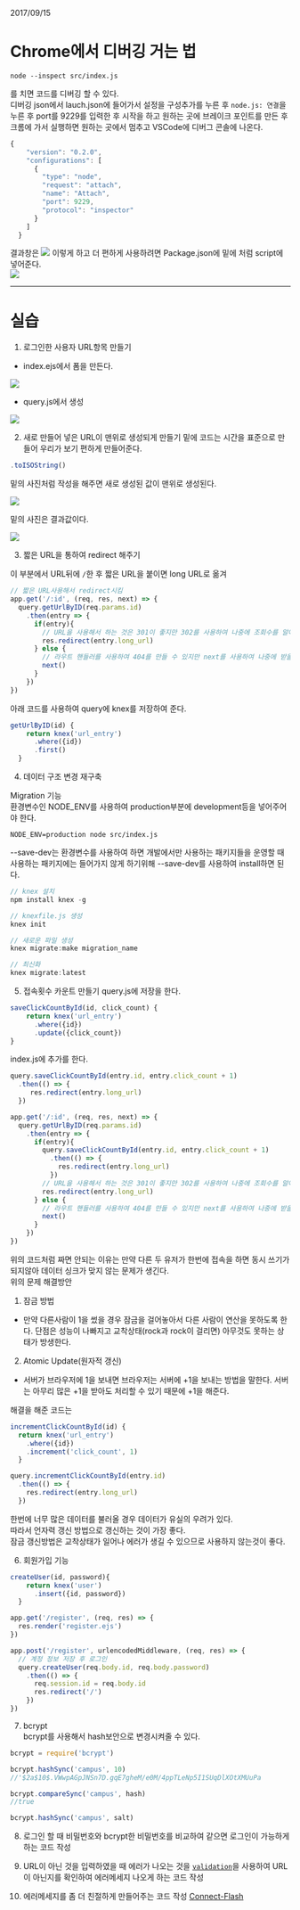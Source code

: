 2017/09/15

# Chrome에서 디버깅 거는 법
```node
node --inspect src/index.js
```
를 치면 코드를 디버깅 할 수 있다.  
디버깅 json에서 lauch.json에 들어가서 설정을 구성추가를 누른 후 `node.js: 연결`을 누른 후 port를 9229를 입력한 후 시작을 하고 원하는 곳에 브레이크 포인트를 만든 후 크롬에 가서 실행하면 원하는 곳에서 멈추고 VSCode에 디버그 콘솔에 나온다.  
```js
{
    "version": "0.2.0",
    "configurations": [
      {
        "type": "node",
        "request": "attach",
        "name": "Attach",
        "port": 9229,
        "protocol": "inspector"
      }
    ]
  }
```
결과창은
![](./img/debug.png)
이렇게 하고 더 편하게 사용하려면 Package.json에 밑에 처럼 script에 넣어준다.  
![](./img/pacjage.png)

- - -
# 실습
1. 로그인한 사용자 URL항목 만들기
- index.ejs에서 폼을 만든다.

![](./img/url.png)

- query.js에서 생성

![](./img/urlAdd.png)


2. 새로 만들어 넣은 URL이 맨위로 생성되게 만들기
밑에 코드는 시간을 표준으로 만들어 우리가 보기 편하게 만들어준다.  
```js
.toISOString()
```
밑의 사진처럼 작성을 해주면 새로 생성된 값이 맨위로 생성된다.  

![](./img/order.png)

밑의 사진은 결과값이다.  

![](./img/orderBy.png)

3. 짧은 URL을 통하여 redirect 해주기

이 부분에서 URL뒤에 `/`한 후 짧은 URL을 붙이면 long URL로 옮겨  
```js
// 짧은 URL사용해서 redirect시킴
app.get('/:id', (req, res, next) => {
  query.getUrlByID(req.params.id)
    .then(entry => {
      if(entry){
        // URL을 사용해서 하는 것은 301이 좋지만 302를 사용하여 나중에 조회수를 알아보기위해 302 사용
        res.redirect(entry.long_url)
      } else {
        // 라우트 핸들러를 사용하여 404를 만들 수 있지만 next를 사용하여 나중에 받을 수 있게 만들어놓음
        next()
      }
    })
})
```
아래 코드를 사용하여 query에 knex를 저장하여 준다.  
```js
getUrlByID(id) {
    return knex('url_entry')
      .where({id})
      .first()
  }
```

4. 데이터 구조 변경 재구축  

Migration 기능  
환경변수인 NODE_ENV를 사용하여 production부분에 development등을 넣어주어야 한다.  
```
NODE_ENV=production node src/index.js
```

--save-dev는 환경변수를 사용하여 하면 개발에서만 사용하는 패키지들을 운영할 때 사용하는 패키지에는 들어가지 않게 하기위해 --save-dev를 사용하여 install하면 된다.  

```js
// knex 설치
npm install knex -g

// knexfile.js 생성
knex init

// 새로운 파일 생성
knex migrate:make migration_name

// 최신화
knex migrate:latest
``` 

5. 접속횟수 카운트 만들기
query.js에 저장을 한다.
```js
saveClickCountById(id, click_count) {
    return knex('url_entry')
      .where({id})
      .update({click_count})
}
```
index.js에 추가를 한다.
```js
query.saveClickCountById(entry.id, entry.click_count + 1)
  .then(() => {
     res.redirect(entry.long_url)
  })
```
```js
app.get('/:id', (req, res, next) => {
  query.getUrlByID(req.params.id)
    .then(entry => {
      if(entry){
        query.saveClickCountById(entry.id, entry.click_count + 1)
          .then(() => {
            res.redirect(entry.long_url)
          })
        // URL을 사용해서 하는 것은 301이 좋지만 302를 사용하여 나중에 조회수를 알아보기위해 302 사용
        res.redirect(entry.long_url)
      } else {
        // 라우트 핸들러를 사용하여 404를 만들 수 있지만 next를 사용하여 나중에 받을 수 있게 만들어놓음
        next()
      }
    })
})
```
위의 코드처럼 짜면 안되는 이유는 만약 다른 두 유저가 한번에 접속을 하면 동시 쓰기가 되지않아 데이터 싱크가 맞지 않는 문제가 생긴다.  
위의 문제 해결방안
1. 잠금 방법
 - 만약 다른사람이 1을 썼을 경우 잠금을 걸어놓아서 다른 사람이 연산을 못하도록 한다. 단점은 성능이 나빠지고 교착상태(rock과 rock이 걸리면) 아무것도 못하는 상태가 방생한다.  
2. Atomic Update(원자적 갱신)  
  - 서버가 브라우저에 1을 보내면 브라우저는 서버에 +1을 보내는 방법을 말한다. 서버는 아무리 많은 +1을 받아도 처리할 수 있기 때문에 +1을 해준다.  

해결을 해준 코드는 
```js
incrementClickCountById(id) {
  return knex('url_entry')
    .where({id})
    .increment('click_count', 1)
  }
```

```js
query.incrementClickCountById(entry.id)
  .then(() => {
    res.redirect(entry.long_url)
  })
```

한번에 너무 많은 데이터를 불러올 경우 데이터가 유실의 우려가 있다.  
따라서 언자력 갱신 방법으로 갱신하는 것이 가장 좋다.  
잠금 갱신방법은 교착상태가 일어나 에러가 생길 수 있으므로 사용하지 않는것이 좋다.  

6. 회원가입 기능
```js
createUser(id, password){
    return knex('user')
      .insert({id, password})
  }
```
```js
app.get('/register', (req, res) => {
  res.render('register.ejs')
})

app.post('/register', urlencodedMiddleware, (req, res) => {
  // 계정 정보 저장 후 로그인
  query.createUser(req.body.id, req.body.password)
    .then(() => {
      req.session.id = req.body.id
      res.redirect('/')
    })
})
```

7. bcrypt  
bcrypt를 사용해서 hash보안으로 변경시켜줄 수 있다.  
```js
bcrypt = require('bcrypt')

bcrypt.hashSync('campus', 10)
//'$2a$10$.VWwpAGpJNSn7D.gqE7gheM/e0M/4ppTLeNp5I1SUqDlXOtXMUuPa

bcrypt.compareSync('campus', hash)
//true

bcrypt.hashSync('campus', salt)
```

8. 로그인 할 때 비밀번호와 bcrypt한 비밀번호를 비교하여 같으면 로그인이 가능하게 하는 코드 작성  

9. URL이 아닌 것을 입력하였을 때 에러가 나오는 것을 [`validation`](https://www.npmjs.com/package/validator)을 사용하여 URL이 아닌지를 확인하여 에러메세지 나오게 하는 코드 작성

10. 에러메세지를 좀 더 친절하게 만들어주는 코드 작성
[Connect-Flash](https://www.npmjs.com/package/connect-flash)